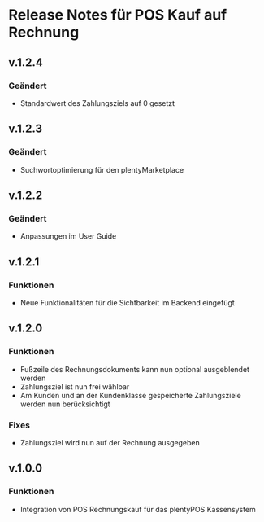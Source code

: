 # Release Notes für POS Kauf auf Rechnung

## v.1.2.4

### Geändert

- Standardwert des Zahlungsziels auf 0 gesetzt


## v.1.2.3

### Geändert

- Suchwortoptimierung für den plentyMarketplace


## v.1.2.2

### Geändert

- Anpassungen im User Guide


## v.1.2.1

### Funktionen

-  Neue Funktionalitäten für die Sichtbarkeit im Backend eingefügt


## v.1.2.0

### Funktionen

- Fußzeile des Rechnungsdokuments kann nun optional ausgeblendet werden
- Zahlungsziel ist nun frei wählbar
- Am Kunden und an der Kundenklasse gespeicherte Zahlungsziele werden nun berücksichtigt

### Fixes

- Zahlungsziel wird nun auf der Rechnung ausgegeben


## v.1.0.0

### Funktionen

- Integration von POS Rechnungskauf für das plentyPOS Kassensystem

